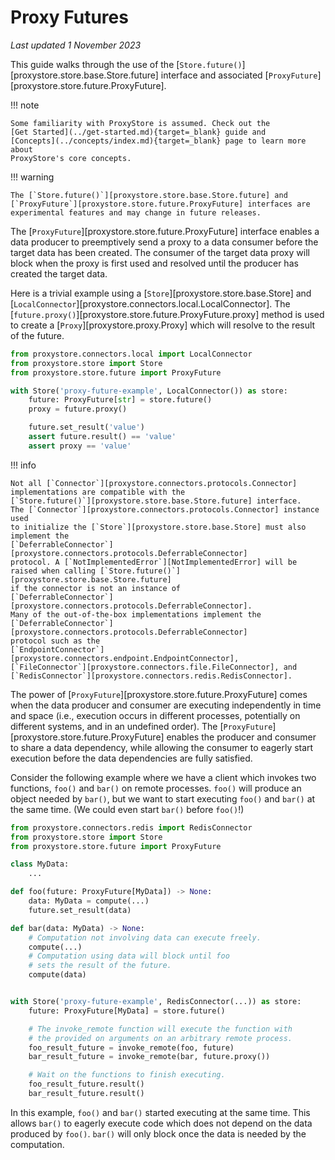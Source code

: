 # Proxy Futures

*Last updated 1 November 2023*

This guide walks through the use of the
[`Store.future()`][proxystore.store.base.Store.future] interface and associated
[`ProxyFuture`][proxystore.store.future.ProxyFuture].

!!! note

    Some familiarity with ProxyStore is assumed. Check out the
    [Get Started](../get-started.md){target=_blank} guide and
    [Concepts](../concepts/index.md){target=_blank} page to learn more about
    ProxyStore's core concepts.

!!! warning

    The [`Store.future()`][proxystore.store.base.Store.future] and
    [`ProxyFuture`][proxystore.store.future.ProxyFuture] interfaces are
    experimental features and may change in future releases.

The [`ProxyFuture`][proxystore.store.future.ProxyFuture] interface enables
a data producer to preemptively send a proxy to a data consumer before the
target data has been created. The consumer of the target data proxy will
block when the proxy is first used and resolved until the producer
has created the target data.

Here is a trivial example using a [`Store`][proxystore.store.base.Store] and
[`LocalConnector`][proxystore.connectors.local.LocalConnector]. The
[`future.proxy()`][proxystore.store.future.ProxyFuture.proxy] method is used
to create a [`Proxy`][proxystore.proxy.Proxy] which will resolve to the
result of the future.

```python linenums="1" title="example.py"
from proxystore.connectors.local import LocalConnector
from proxystore.store import Store
from proxystore.store.future import ProxyFuture

with Store('proxy-future-example', LocalConnector()) as store:
    future: ProxyFuture[str] = store.future()
    proxy = future.proxy()

    future.set_result('value')
    assert future.result() == 'value'
    assert proxy == 'value'
```

!!! info

    Not all [`Connector`][proxystore.connectors.protocols.Connector]
    implementations are compatible with the
    [`Store.future()`][proxystore.store.base.Store.future] interface.
    The [`Connector`][proxystore.connectors.protocols.Connector] instance used
    to initialize the [`Store`][proxystore.store.base.Store] must also
    implement the
    [`DeferrableConnector`][proxystore.connectors.protocols.DeferrableConnector]
    protocol. A [`NotImplementedError`][NotImplementedError] will be
    raised when calling [`Store.future()`][proxystore.store.base.Store.future]
    if the connector is not an instance of
    [`DeferrableConnector`][proxystore.connectors.protocols.DeferrableConnector].
    Many of the out-of-the-box implementations implement the
    [`DeferrableConnector`][proxystore.connectors.protocols.DeferrableConnector]
    protocol such as the
    [`EndpointConnector`][proxystore.connectors.endpoint.EndpointConnector],
    [`FileConnector`][proxystore.connectors.file.FileConnector], and
    [`RedisConnector`][proxystore.connectors.redis.RedisConnector].

The power of [`ProxyFuture`][proxystore.store.future.ProxyFuture] comes when
the data producer and consumer are executing independently in time and space
(i.e., execution occurs in different processes, potentially on different
systems, and in an undefined order). The
[`ProxyFuture`][proxystore.store.future.ProxyFuture] enables the producer
and consumer to share a data dependency, while allowing the consumer to
eagerly start execution before the data dependencies are fully satisfied.

Consider the following example where we have a client which invokes two
functions, `foo()` and `bar()` on remote processes. `foo()` will produce an
object needed by `bar()`, but we want to start executing `foo()` and `bar()`
at the same time. (We could even start `bar()` before `foo()`!)

```python linenums="1" title="client.py"
from proxystore.connectors.redis import RedisConnector
from proxystore.store import Store
from proxystore.store.future import ProxyFuture

class MyData:
    ...

def foo(future: ProxyFuture[MyData]) -> None:
    data: MyData = compute(...)
    future.set_result(data)

def bar(data: MyData) -> None:
    # Computation not involving data can execute freely.
    compute(...)
    # Computation using data will block until foo
    # sets the result of the future.
    compute(data)


with Store('proxy-future-example', RedisConnector(...)) as store:
    future: ProxyFuture[MyData] = store.future()

    # The invoke_remote function will execute the function with
    # the provided on arguments on an arbitrary remote process.
    foo_result_future = invoke_remote(foo, future)
    bar_result_future = invoke_remote(bar, future.proxy())

    # Wait on the functions to finish executing.
    foo_result_future.result()
    bar_result_future.result()
```

In this example, `foo()` and `bar()` started executing at the same time.
This allows `bar()` to eagerly execute code which does not depend on the
data produced by `foo()`. `bar()` will only block once the data is needed by
the computation.
